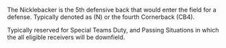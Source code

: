 The Nicklebacker is the 5th defensive back that would enter the field for a defense. Typically denoted as (N) or the fourth Cornerback (CB4).

Typically reserved for Special Teams Duty, and Passing Situations in which the all eligible receivers will be downfield. 